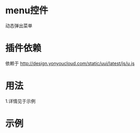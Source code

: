 # menu控件

动态弹出菜单

# 插件依赖

依赖于 http://design.yonyoucloud.com/static/uui/latest/js/u.js

# 用法

1.详情见于示例

# 示例





